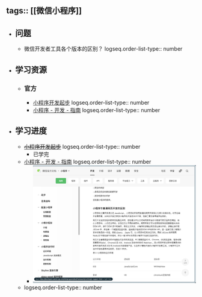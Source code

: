 tags:: [[微信小程序]]
---

- ## 问题
	- 微信开发者工具各个版本的区别？
	  logseq.order-list-type:: number
- ## 学习资源
	- ### 官方
		- [小程序开发起步](https://developers.weixin.qq.com/community/business/course/000264e20a0dd8e69669b609451c0d)
		  logseq.order-list-type:: number
		- [小程序 - 开发 - 指南](https://developers.weixin.qq.com/miniprogram/dev/framework/)
		  logseq.order-list-type:: number
- ## 学习进度
	- ~~[小程序开发起步](https://developers.weixin.qq.com/community/business/course/000264e20a0dd8e69669b609451c0d)~~
	  logseq.order-list-type:: number
		- 已学完
	- [小程序 - 开发 - 指南](https://developers.weixin.qq.com/miniprogram/dev/framework/)
	  logseq.order-list-type:: number
		- ![image.png](../assets/image_1742636351532_0.png)
	- logseq.order-list-type:: number